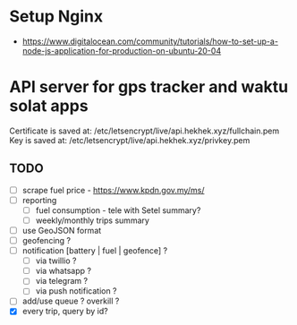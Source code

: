 # Setup Nginx

- https://www.digitalocean.com/community/tutorials/how-to-set-up-a-node-js-application-for-production-on-ubuntu-20-04

# API server for gps tracker and waktu solat apps

Certificate is saved at: /etc/letsencrypt/live/api.hekhek.xyz/fullchain.pem
Key is saved at: /etc/letsencrypt/live/api.hekhek.xyz/privkey.pem

## TODO

- [ ] scrape fuel price - https://www.kpdn.gov.my/ms/
- [ ] reporting
  - [ ] fuel consumption - tele with Setel summary?
  - [ ] weekly/monthly trips summary
- [ ] use GeoJSON format
- [ ] geofencing ?
- [ ] notification [battery | fuel | geofence] ?
  - [ ] via twillio ?
  - [ ] via whatsapp ?
  - [ ] via telegram ?
  - [ ] via push notification ?
- [ ] add/use queue ? overkill ?
- [x] every trip, query by id?
